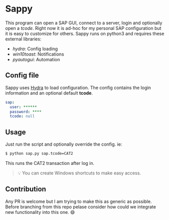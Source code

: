 # Sappy

This program can open a SAP GUI, connect to a server, login and optionally open a _tcode_.
Right now it is ad-hoc for my personal SAP configuration but it is easy to customize for others.
Sappy runs on python3 and requires these external libraries:

- _hydra_: Config loading
- _win10toast_: Notifications
- _pyautogui_: Automation

## Config file

Sappy uses [Hydra](https://engineering.fb.com/open-source/hydra/) to load configuration. The config contains the login information and an optional default **tcode**.

```yaml
sap:
  user: ******
  password: ****
  tcode: null
```

## Usage

Just run the script and optionally override the config. ie:

```bash
$ python sap.py sap.tcode=CAT2
```

This runs the CAT2 transaction after log in.

> 💡 You can create Windows shortcuts to make easy access.

## Contribution

Any PR is welcome but I am trying to make this as generic as possible. Before branching from this repo pelase consider how could we integrate new functionality into this one. 😄
